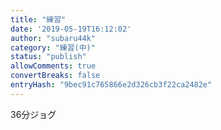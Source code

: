 ```yaml
---
title: "練習"
date: '2019-05-19T16:12:02'
author: "subaru44k"
category: "練習(中)"
status: "publish"
allowComments: true
convertBreaks: false
entryHash: "9bec91c765866e2d326cb3f22ca2482e"
---
```

36分ジョグ
